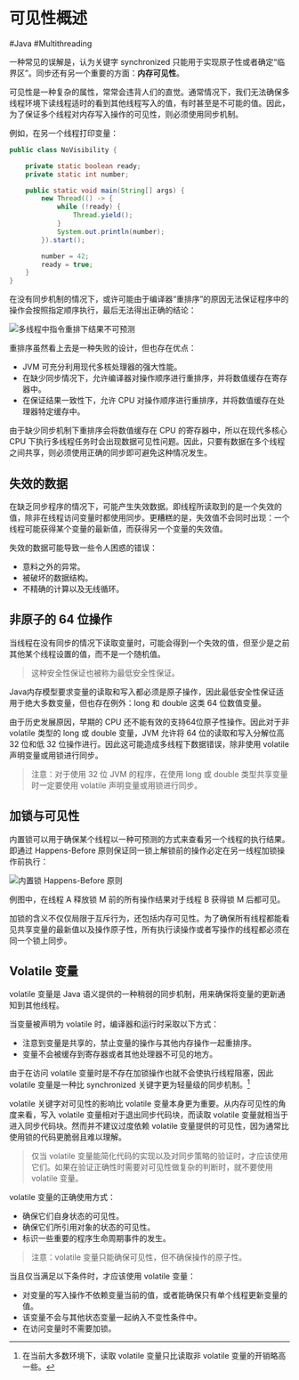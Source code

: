 # 可见性概述
#Java #Multithreading 

一种常见的误解是，认为关键字 synchronized 只能用于实现原子性或者确定“临界区”。同步还有另一个重要的方面：**内存可见性**。

可见性是一种复杂的属性，常常会违背人们的直觉。通常情况下，我们无法确保多线程环境下读线程适时的看到其他线程写入的值，有时甚至是不可能的值。因此，为了保证多个线程对内存写入操作的可见性，则必须使用同步机制。

例如，在另一个线程打印变量：

```java
public class NoVisibility {

    private static boolean ready;
    private static int number;

    public static void main(String[] args) {
        new Thread(() -> {
            while (!ready) {
                Thread.yield();
            }
            System.out.println(number);
        }).start();

        number = 42;
        ready = true;
    }
}
```

在没有同步机制的情况下，或许可能由于编译器“重排序”的原因无法保证程序中的操作会按照指定顺序执行，最后无法得出正确的结论：

![多线程中指令重排下结果不可预测](https://my-images-repo.oss-cn-hangzhou.aliyuncs.com/java-concurrency-in-practice/%E5%A4%9A%E7%BA%BF%E7%A8%8B%E4%B8%AD%E6%8C%87%E4%BB%A4%E9%87%8D%E6%8E%92%E4%B8%8B%E7%BB%93%E6%9E%9C%E4%B8%8D%E5%8F%AF%E9%A2%84%E6%B5%8B.png)

重排序虽然看上去是一种失败的设计，但也存在优点：

+ JVM 可充分利用现代多核处理器的强大性能。
+ 在缺少同步情况下，允许编译器对操作顺序进行重排序，并将数值缓存在寄存器中。
+ 在保证结果一致性下，允许 CPU 对操作顺序进行重排序，并将数值缓存在处理器特定缓存中。

由于缺少同步机制下重排序会将数值缓存在 CPU 的寄存器中，所以在现代多核心 CPU 下执行多线程任务时会出现数据可见性问题。因此，只要有数据在多个线程之间共享，则必须使用正确的同步即可避免这种情况发生。

## 失效的数据

在缺乏同步程序的情况下，可能产生失效数据。即线程所读取到的是一个失效的值，除非在线程访问变量时都使用同步。更糟糕的是，失效值不会同时出现：一个线程可能获得某个变量的最新值，而获得另一个变量的失效值。

失效的数据可能导致一些令人困惑的错误：

+ 意料之外的异常。
+ 被破坏的数据结构。
+ 不精确的计算以及无线循环。

## 非原子的 64 位操作

当线程在没有同步的情况下读取变量时，可能会得到一个失效的值，但至少是之前其他某个线程设置的值，而不是一个随机值。

> 这种安全性保证也被称为最低安全性保证。

Java内存模型要求变量的读取和写入都必须是原子操作，因此最低安全性保证适用于绝大多数变量，但也存在例外：long 和 double 这类 64 位数值变量。

由于历史发展原因，早期的 CPU 还不能有效的支持64位原子性操作。因此对于非 volatile 类型的 long 或 double 变量，JVM 允许将 64 位的读取和写入分解位高 32 位和低 32 位操作进行。因此这可能造成多线程下数据错误，除非使用 volatile 声明变量或用锁进行同步。

> 注意：对于使用 32 位 JVM 的程序，在使用 long 或 double 类型共享变量时一定要使用 volatile 声明变量或用锁进行同步。

## 加锁与可见性

内置锁可以用于确保某个线程以一种可预测的方式来查看另一个线程的执行结果。即通过 Happens-Before 原则保证同一锁上解锁前的操作必定在另一线程加锁操作前执行：

![内置锁 Happens-Before 原则](https://my-images-repo.oss-cn-hangzhou.aliyuncs.com/java-concurrency-in-practice/%E5%86%85%E7%BD%AE%E9%94%81Happens-before%E5%8E%9F%E5%88%99.png)

例图中，在线程 A 释放锁 M 前的所有操作结果对于线程 B 获得锁 M 后都可见。

加锁的含义不仅仅局限于互斥行为，还包括内存可见性。为了确保所有线程都能看见共享变量的最新值以及操作原子性，所有执行读操作或者写操作的线程都必须在同一个锁上同步。

## Volatile 变量

volatile 变量是 Java 语义提供的一种稍弱的同步机制，用来确保将变量的更新通知到其他线程。

当变量被声明为 volatile 时，编译器和运行时采取以下方式：

+ 注意到变量是共享的，禁止变量的操作与其他内存操作一起重排序。
+ 变量不会被缓存到寄存器或者其他处理器不可见的地方。

由于在访问 volatile 变量时是不存在加锁操作也就不会使执行线程阻塞，因此 volatile 变量是一种比 synchronized 关键字更为轻量级的同步机制。[^1]

[^1]: 在当前大多数环境下，读取 volatile 变量只比读取非 volatile 变量的开销略高一些。

volatile 关键字对可见性的影响比 volatile 变量本身更为重要。从内存可见性的角度来看，写入 volatile 变量相对于退出同步代码块，而读取 volatile 变量就相当于进入同步代码块。然而并不建议过度依赖 volatile 变量提供的可见性，因为通常比使用锁的代码更脆弱且难以理解。

> 仅当 volatile 变量能简化代码的实现以及对同步策略的验证时，才应该使用它们。如果在验证正确性时需要对可见性做复杂的判断时，就不要使用 volatile 变量。

volatile 变量的正确使用方式：

+ 确保它们自身状态的可见性。
+ 确保它们所引用对象的状态的可见性。
+ 标识一些重要的程序生命周期事件的发生。

> 注意：volatile 变量只能确保可见性，但不确保操作的原子性。

当且仅当满足以下条件时，才应该使用 volatile 变量：

+ 对变量的写入操作不依赖变量当前的值，或者能确保只有单个线程更新变量的值。
+ 该变量不会与其他状态变量一起纳入不变性条件中。
+ 在访问变量时不需要加锁。